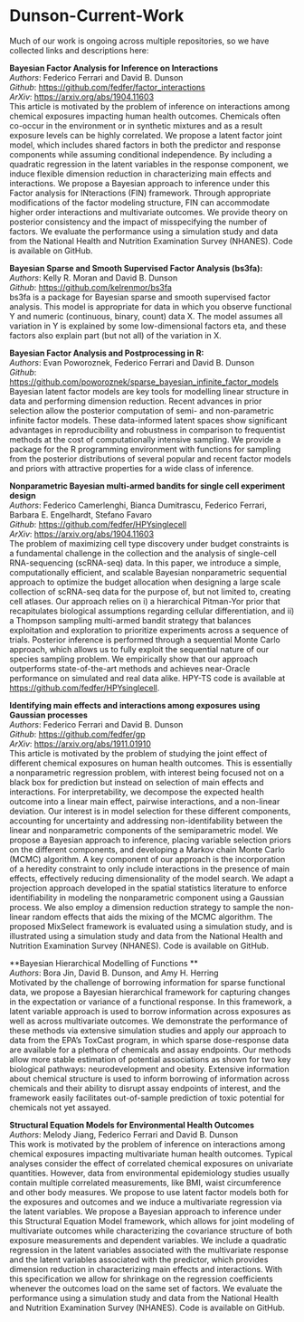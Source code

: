 # Dunson-Current-Work

Much of our work is ongoing across multiple repositories, so we have collected links and descriptions here:

**Bayesian Factor Analysis for Inference on Interactions**<br />
*Authors*: Federico Ferrari and David B. Dunson <br /> 
*Github*: https://github.com/fedfer/factor_interactions <br /> 
*ArXiv*: https://arxiv.org/abs/1904.11603 <br /> 
This article is motivated by the problem of inference on interactions among chemical exposures impacting human health outcomes. Chemicals often co-occur in the environment or in synthetic mixtures and as a result exposure levels can be highly correlated. We propose a latent factor joint model, which includes shared factors in both the predictor and response components while assuming conditional independence. By including a quadratic regression in the latent variables in the response component, we induce flexible dimension reduction in characterizing main effects and interactions. We propose a Bayesian approach to inference under this Factor analysis for INteractions (FIN) framework. Through appropriate modifications of the factor modeling structure, FIN can accommodate higher order interactions and multivariate outcomes. We provide theory on posterior consistency and the impact of misspecifying the number of factors. We evaluate the performance using a simulation study and data from the National Health and Nutrition Examination Survey (NHANES). Code is available on GitHub.

**Bayesian Sparse and Smooth Supervised Factor Analysis (bs3fa):** <br /> 
*Authors*: Kelly R. Moran and David B. Dunson <br /> 
*Github*: https://github.com/kelrenmor/bs3fa <br /> 
bs3fa is a package for Bayesian sparse and smooth supervised factor analysis. This model is appropriate for data in which you observe functional Y and numeric (continuous, binary, count) data X. The model assumes all variation in Y is explained by some low-dimensional factors eta, and these factors also explain part (but not all) of the variation in X.


**Bayesian Factor Analysis and Postprocessing in R:** <br /> 
*Authors*: Evan Poworoznek, Federico Ferrari and David B. Dunson <br /> 
*Github*: https://github.com/poworoznek/sparse_bayesian_infinite_factor_models <br /> 
Bayesian latent factor models are key tools for modelling linear structure in data and performing dimension reduction. Recent advances in prior selection allow the posterior computation of semi- and non-parametric infinite factor models. These data-informed latent spaces show significant advantages in reproducibility and robustness in comparison to frequentist methods at the cost of computationally intensive sampling. We provide a package for the R programming environment with functions for sampling from the posterior distributions of several popular and recent factor models and priors with attractive properties for a wide class of inference.


**Nonparametric Bayesian multi-armed bandits for single cell experiment design** <br /> 
*Authors*: Federico Camerlenghi, Bianca Dumitrascu, Federico Ferrari, Barbara E. Engelhardt, Stefano Favaro  <br /> 
*Github*: https://github.com/fedfer/HPYsinglecell <br /> 
*ArXiv*: https://arxiv.org/abs/1904.11603 <br /> 
The problem of maximizing cell type discovery under budget constraints is a fundamental challenge in the collection and the analysis of single-cell RNA-sequencing (scRNA-seq) data. In this paper, we introduce a simple, computationally efficient, and scalable Bayesian nonparametric sequential approach to optimize the budget allocation when designing a large scale collection of scRNA-seq data for the purpose of, but not limited to, creating cell atlases. Our approach relies on i) a hierarchical Pitman-Yor prior that recapitulates biological assumptions regarding cellular differentiation, and ii) a Thompson sampling multi-armed bandit strategy that balances exploitation and exploration to prioritize experiments across a sequence of trials. Posterior inference is performed through a sequential Monte Carlo approach, which allows us to fully exploit the sequential nature of our species sampling problem. We empirically show that our approach outperforms state-of-the-art methods and achieves near-Oracle performance on simulated and real data alike. HPY-TS code is available at https://github.com/fedfer/HPYsinglecell.


**Identifying main effects and interactions among exposures using Gaussian processes** <br /> 
*Authors*: Federico Ferrari and David B. Dunson <br /> 
*Github*: https://github.com/fedfer/gp <br /> 
*ArXiv*: https://arxiv.org/abs/1911.01910 <br /> 
This article is motivated by the problem of studying the joint effect of different chemical exposures on human health outcomes. This is essentially a nonparametric regression problem, with interest being focused not on a black box for prediction but instead on selection of main effects and interactions. For interpretability, we decompose the expected health outcome into a linear main effect, pairwise interactions, and a non-linear deviation. Our interest is in model selection for these different components, accounting for uncertainty and addressing non-identifability between the linear and nonparametric components of the semiparametric model. We propose a Bayesian approach to inference, placing variable selection priors on the different components, and developing a Markov chain Monte Carlo (MCMC) algorithm. A key component of our approach is the incorporation of a heredity constraint to only include interactions in the presence of main effects, effectively reducing dimensionality of the model search. We adapt a projection approach developed in the spatial statistics literature to enforce identifiability in modeling the nonparametric component using a Gaussian process. We also employ a dimension reduction strategy to sample the non-linear random effects that aids the mixing of the MCMC algorithm. The proposed MixSelect framework is evaluated using a simulation study, and is illustrated using a simulation study and data from the National Health and Nutrition Examination Survey (NHANES). Code is available on GitHub.


**Bayesian Hierarchical Modelling of Functions ** <br /> 
*Authors*: Bora Jin, David B. Dunson, and Amy H. Herring <br /> 
Motivated by the challenge of borrowing information for sparse functional data, we propose a Bayesian hierarchical framework for capturing changes in the expectation or variance of a functional response. In this framework, a latent variable approach is used to borrow information across exposures as well as across multivariate outcomes. We demonstrate the performance of these methods via extensive simulation studies and apply our approach to data from the EPA’s ToxCast program, in which sparse dose-response data are available for a plethora of chemicals and assay endpoints. Our methods allow more stable estimation of potential associations as shown for two key biological pathways: neurodevelopment and obesity. Extensive information about chemical structure is used to inform borrowing of information across chemicals and their ability to disrupt assay endpoints of interest, and the framework easily facilitates out-of-sample prediction of toxic potential for chemicals not yet assayed.

**Structural Equation Models for Environmental Health Outcomes** <br /> 
*Authors*: Melody Jiang, Federico Ferrari and David B. Dunson <br /> 
This work is motivated by the problem of inference on interactions among chemical exposures impacting multivariate human health outcomes. Typical analyses consider the effect of correlated chemical exposures on univariate quantities. However, data from environmental epidemiology studies usually contain multiple correlated measurements, like BMI, waist circumference and other body measures. We propose to use latent factor models both for the exposures and outcomes and we induce a multivariate regression via the latent variables. We propose a Bayesian approach to inference under this Structural Equation Model framework, which allows for joint modeling of multivariate outcomes while characterizing the covariance structure of both exposure measurements and dependent variables. We include a quadratic regression in the latent variables associated with the multivariate response and the latent variables associated with the predictor, which provides dimension reduction in characterizing main effects and interactions. With this specification we allow for shrinkage on the regression coefficients whenever the outcomes load on the same set of factors. We evaluate the performance using a simulation study and data from the National Health and Nutrition Examination Survey (NHANES). Code is available on GitHub. 

